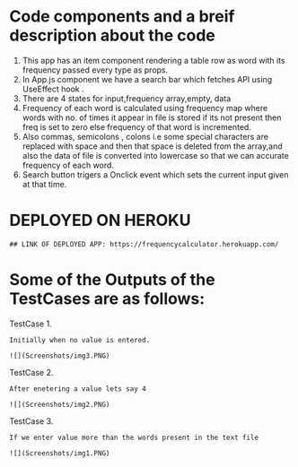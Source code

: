 # Code components and a breif description about the code

1. This app has an item component rendering a table row as word with its frequency passed every type as props.
2. In App.js component we have a search bar which fetches API using UseEffect hook . 
3. There are 4 states for input,frequency array,empty, data
4. Frequency of each word is calculated using frequency map where words with no. of times it appear in file is stored if its not present then freq is set to zero else frequency of that word is incremented.
5. Also commas, semicolons , colons i.e some special characters are replaced with space and then that space is deleted from the array,and also the data of file is converted into lowercase so that we can accurate frequency of each word.
6. Search button trigers a Onclick event which sets the current input given at that time.

# DEPLOYED ON HEROKU 

    ## LINK OF DEPLOYED APP: https://frequencycalculator.herokuapp.com/
    
# Some of the Outputs of the TestCases are as follows:

  TestCase 1.
  
    Initially when no value is entered.
  
    ![](Screenshots/img3.PNG)
    
   TestCase 2.
 
    After enetering a value lets say 4
    
    ![](Screenshots/img2.PNG)
    
   TestCase 3.
    
    If we enter value more than the words present in the text file
    
    ![](Screenshots/img1.PNG)
